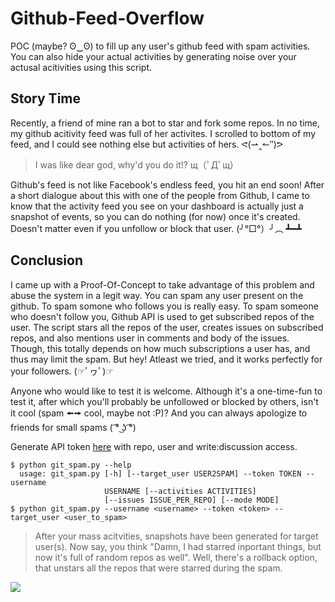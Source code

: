 # Github-Feed-Overflow
POC (maybe? ʘ‿ʘ) to fill up any user's github feed with spam activities. You can also hide your actual activities by generating noise over your actusal acitivities using this script.

## Story Time
Recently, a friend of mine ran a bot to star and fork some repos. In no time, my github acitivity feed was full of her activites. I scrolled to bottom of my feed, and I could see nothing else but activities of hers. ᕙ(⇀‸↼‶)ᕗ

> I was like dear god, why'd you do it!?  щ（ﾟДﾟщ）

Github's feed is not like Facebook's endless feed, you hit an end soon! After a short dialogue about this with one of the people from Github, I came to know that the activity feed you see on your dashboard is actually just a snapshot of events, so you can do nothing (for now) once it's created. Doesn't matter even if you unfollow or block that user. (╯°□°）╯︵ ┻━┻

## Conclusion
I came up with a Proof-Of-Concept to take advantage of this problem and abuse the system in a legit way. You can spam any user present on the github. To spam somone who follows you is really easy. To spam someone who doesn't follow you, Github API is used to get subscribed repos of the user. The script stars all the repos of the user, creates issues on subscribed repos, and also mentions user in comments and body of the issues. Though, this totally depends on how much subscriptions a user has, and thus may limit the spam. But hey! Atleast we tried, and it works perfectly for your followers. (☞ﾟヮﾟ)☞

Anyone who would like to test it is welcome. Although it's a one-time-fun to test it, after which you'll probably be unfollowed or blocked by others, isn't it cool (spam 🠘🠚 cool, maybe not :P)? And you can always apologize to friends for small spams ( ͡° ͜ʖ ͡°)

Generate API token [here](https://github.com/settings/tokens) with repo, user and write:discussion access.
```
$ python git_spam.py --help
  usage: git_spam.py [-h] [--target_user USER2SPAM] --token TOKEN --username
                     USERNAME [--activities ACTIVITIES]
                     [--issues ISSUE_PER_REPO] [--mode MODE]
$ python git_spam.py --username <username> --token <token> --target_user <user_to_spam>
```

> After your mass acitvities, snapshots have been generated for target user(s). Now say, you think "Damn, I had starred inportant things, but now it's full of random repos as well". Well, there's a rollback option, that unstars all the repos that were starred during the spam.

![](http://i3.kym-cdn.com/photos/images/newsfeed/001/176/251/4d7.png)
